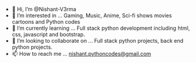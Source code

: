 - 👋 Hi, I’m @Nishant-V3rma
- 👀 I’m interested in ... Gaming, Music, Anime, Sci-fi shows movies cartoons and Python codes
- 🌱 I’m currently learning ... Full stack python development including html, css, javascript and bootstrap.
- 💞️ I’m looking to collaborate on ... Full stack python projects, back end python projects.
- 📫 How to reach me ... nishant.pythoncodes@gmail.com

<!---
Nishant-V3rma/Nishant-V3rma is a ✨ special ✨ repository because its `README.md` (this file) appears on your GitHub profile.
You can click the Preview link to take a look at your changes.
--->

